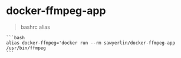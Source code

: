 # docker-ffmpeg-app

> bashrc alias

    ```bash
    alias docker-ffmpeg='docker run --rm sawyerlin/docker-ffmpeg-app
    /usr/bin/ffmpeg
    ```
